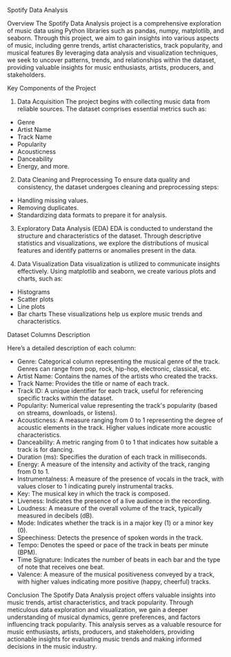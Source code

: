 
Spotify Data Analysis

 Overview
The Spotify Data Analysis project is a comprehensive exploration of music data using Python libraries such as pandas, numpy, matplotlib, and seaborn. Through this project, we aim to gain insights into various aspects of music, including genre trends, artist characteristics, track popularity, and musical features By leveraging data analysis and visualization techniques, we seek to uncover patterns, trends, and relationships within the dataset, providing valuable insights for music enthusiasts, artists, producers, and stakeholders.

Key Components of the Project

 1. Data Acquisition
The project begins with collecting music data from reliable sources. The dataset comprises essential metrics such as:
- Genre
- Artist Name
- Track Name
- Popularity
- Acousticness
- Danceability
- Energy, and more.

2. Data Cleaning and Preprocessing
To ensure data quality and consistency, the dataset undergoes cleaning and preprocessing steps:
- Handling missing values.
- Removing duplicates.
- Standardizing data formats to prepare it for analysis.

3. Exploratory Data Analysis (EDA)
EDA is conducted to understand the structure and characteristics of the dataset. Through descriptive statistics and visualizations, we explore the distributions of musical features and identify patterns or anomalies present in the data.

4. Data Visualization
Data visualization is utilized to communicate insights effectively. Using matplotlib and seaborn, we create various plots and charts, such as:
- Histograms
- Scatter plots
- Line plots
- Bar charts
These visualizations help us explore music trends and characteristics.

Dataset Columns Description

Here’s a detailed description of each column:

- Genre: Categorical column representing the musical genre of the track. Genres can range from pop, rock, hip-hop, electronic, classical, etc.
- Artist Name: Contains the names of the artists who created the tracks.
- Track Name: Provides the title or name of each track.
- Track ID: A unique identifier for each track, useful for referencing specific tracks within the dataset.
- Popularity: Numerical value representing the track's popularity (based on streams, downloads, or listens).
- Acousticness: A measure ranging from 0 to 1 representing the degree of acoustic elements in the track. Higher values indicate more acoustic characteristics.
- Danceability: A metric ranging from 0 to 1 that indicates how suitable a track is for dancing.
- Duration (ms): Specifies the duration of each track in milliseconds.
- Energy: A measure of the intensity and activity of the track, ranging from 0 to 1.
- Instrumentalness: A measure of the presence of vocals in the track, with values closer to 1 indicating purely instrumental tracks.
- Key: The musical key in which the track is composed.
- Liveness: Indicates the presence of a live audience in the recording.
- Loudness: A measure of the overall volume of the track, typically measured in decibels (dB).
- Mode: Indicates whether the track is in a major key (1) or a minor key (0).
- Speechiness: Detects the presence of spoken words in the track.
- Tempo: Denotes the speed or pace of the track in beats per minute (BPM).
- Time Signature: Indicates the number of beats in each bar and the type of note that receives one beat.
- Valence: A measure of the musical positiveness conveyed by a track, with higher values indicating more positive (happy, cheerful) tracks.

Conclusion
The Spotify Data Analysis project offers valuable insights into music trends, artist characteristics, and track popularity. Through meticulous data exploration and visualization, we gain a deeper understanding of musical dynamics, genre preferences, and factors influencing track popularity. This analysis serves as a valuable resource for music enthusiasts, artists, producers, and stakeholders, providing actionable insights for evaluating music trends and making informed decisions in the music industry.
